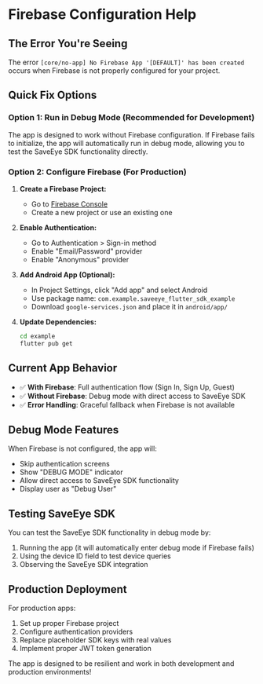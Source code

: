 # Firebase Configuration Help

## The Error You're Seeing

The error `[core/no-app] No Firebase App '[DEFAULT]' has been created` occurs when Firebase is not properly configured for your project.

## Quick Fix Options

### Option 1: Run in Debug Mode (Recommended for Development)

The app is designed to work without Firebase configuration. If Firebase fails to initialize, the app will automatically run in debug mode, allowing you to test the SaveEye SDK functionality directly.

### Option 2: Configure Firebase (For Production)

1. **Create a Firebase Project:**

   - Go to [Firebase Console](https://console.firebase.google.com/)
   - Create a new project or use an existing one

2. **Enable Authentication:**

   - Go to Authentication > Sign-in method
   - Enable "Email/Password" provider
   - Enable "Anonymous" provider

3. **Add Android App (Optional):**

   - In Project Settings, click "Add app" and select Android
   - Use package name: `com.example.saveeye_flutter_sdk_example`
   - Download `google-services.json` and place it in `android/app/`

4. **Update Dependencies:**
   ```bash
   cd example
   flutter pub get
   ```

## Current App Behavior

- ✅ **With Firebase**: Full authentication flow (Sign In, Sign Up, Guest)
- ✅ **Without Firebase**: Debug mode with direct access to SaveEye SDK
- ✅ **Error Handling**: Graceful fallback when Firebase is not available

## Debug Mode Features

When Firebase is not configured, the app will:

- Skip authentication screens
- Show "DEBUG MODE" indicator
- Allow direct access to SaveEye SDK functionality
- Display user as "Debug User"

## Testing SaveEye SDK

You can test the SaveEye SDK functionality in debug mode by:

1. Running the app (it will automatically enter debug mode if Firebase fails)
2. Using the device ID field to test device queries
3. Observing the SaveEye SDK integration

## Production Deployment

For production apps:

1. Set up proper Firebase project
2. Configure authentication providers
3. Replace placeholder SDK keys with real values
4. Implement proper JWT token generation

The app is designed to be resilient and work in both development and production environments!

